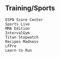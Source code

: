 ## Training/Sports ##

    ESPN Score Center
    Sports Live
    MMA Edition
    IntervalGym
    Titan Stopwatch
    Recipes Madness
    LFPre
    Learn to Run
   

